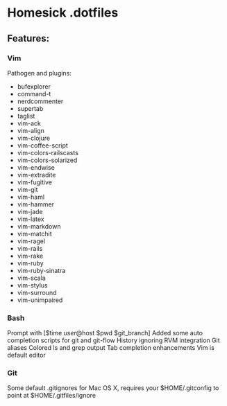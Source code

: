 # Homesick .dotfiles

## Features:

### Vim

Pathogen and plugins:

* bufexplorer
* command-t
* nerdcommenter
* supertab
* taglist
* vim-ack
* vim-align
* vim-clojure
* vim-coffee-script
* vim-colors-railscasts
* vim-colors-solarized
* vim-endwise
* vim-extradite
* vim-fugitive
* vim-git
* vim-haml
* vim-hammer
* vim-jade
* vim-latex
* vim-markdown
* vim-matchit
* vim-ragel
* vim-rails
* vim-rake
* vim-ruby
* vim-ruby-sinatra
* vim-scala
* vim-stylus
* vim-surround
* vim-unimpaired

### Bash

Prompt with [$time $user@$host $pwd $git_branch]
Added some auto completion scripts for git and git-flow
History ignoring
RVM integration
Git aliases
Colored ls and grep output
Tab completion enhancements
Vim is default editor

### Git

Some default .gitignores for Mac OS X, requires your $HOME/.gitconfig to point at $HOME/.gitfiles/ignore
